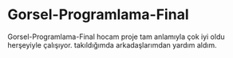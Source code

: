 # Gorsel-Programlama-Final
Gorsel-Programlama-Final
hocam proje tam anlamıyla çok iyi oldu herşeyiyle çalışıyor.
takıldığımda arkadaşlarımdan yardım aldım.

